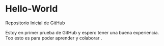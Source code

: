 # Hello-World
Repositorio Inicial de GitHub

Estoy en primer prueba de GitHub y espero tener una buena experiencia.
Too esto es para poder aprender y colaborar .
